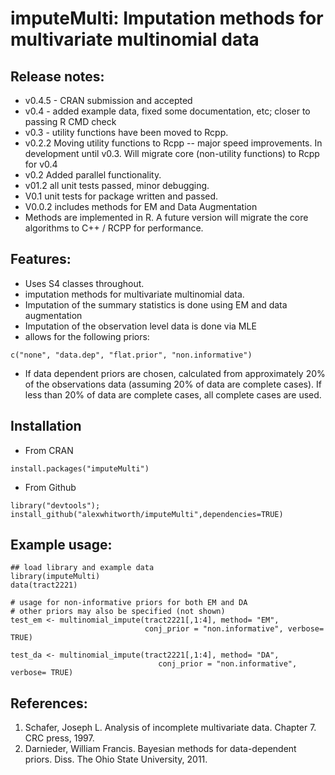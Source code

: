 imputeMulti: Imputation methods for multivariate multinomial data
====

## Release notes:
- v0.4.5 - CRAN submission and accepted
- v0.4 - added example data, fixed some documentation, etc; closer to passing R CMD check
- v0.3 - utility functions have been moved to Rcpp.
- v0.2.2 Moving utility functions to Rcpp -- major speed improvements. In development until v0.3. Will migrate core (non-utility functions) to Rcpp for v0.4
- v0.2 Added parallel functionality.
- v01.2 all unit tests passed, minor debugging.
- V0.1 unit tests for package written and passed.
- V0.0.2 includes methods for EM and Data Augmentation
- Methods are implemented in R. A future version will migrate the core algorithms to C++ / RCPP for performance.

## Features:
- Uses S4 classes throughout.
- imputation methods for multivariate multinomial data.
- Imputation of the summary statistics is done using EM and data augmentation
- Imputation of the observation level data is done via MLE
- allows for the following priors:
```
c("none", "data.dep", "flat.prior", "non.informative")
```
- If data dependent priors are chosen, calculated from approximately 20% of the observations data (assuming 20% of data are complete cases). If less than 20% of data are complete cases, all complete cases are used.

## Installation
- From CRAN
```
install.packages("imputeMulti")
```

- From Github
```
library("devtools");
install_github("alexwhitworth/imputeMulti",dependencies=TRUE)
```

## Example usage:
```
## load library and example data
library(imputeMulti)
data(tract2221)

# usage for non-informative priors for both EM and DA
# other priors may also be specified (not shown)
test_em <- multinomial_impute(tract2221[,1:4], method= "EM",
                              conj_prior = "non.informative", verbose= TRUE)

test_da <- multinomial_impute(tract2221[,1:4], method= "DA",
                                 conj_prior = "non.informative", verbose= TRUE)
```

## References:
1. Schafer, Joseph L. Analysis of incomplete multivariate data. Chapter 7. CRC press, 1997.
2. Darnieder, William Francis. Bayesian methods for data-dependent priors. Diss. The Ohio State University, 2011.






